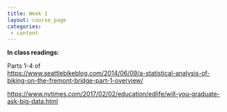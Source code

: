 ```yaml
---
title: Week 1
layout: course_page
categories:
 - content
---
```


**In class readings:**

Parts 1-4 of  
<https://www.seattlebikeblog.com/2014/06/09/a-statistical-analysis-of-biking-on-the-fremont-bridge-part-1-overview/>

<https://www.nytimes.com/2017/02/02/education/edlife/will-you-graduate-ask-big-data.html>
